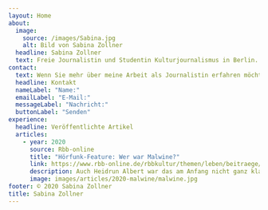 ```yaml
---
layout: Home
about:
  image:
    source: /images/Sabina.jpg
    alt: Bild von Sabina Zollner
  headline: Sabina Zollner
  text: Freie Journalistin und Studentin Kulturjournalismus in Berlin.
contact:
  text: Wenn Sie mehr über meine Arbeit als Journalistin erfahren möchten, senden Sie mir doch einfach eine Nachricht.
  headline: Kontakt
  nameLabel: "Name:"
  emailLabel: "E-Mail:"
  messageLabel: "Nachricht:"
  buttonLabel: "Senden"
experience:
  headline: Veröffentlichte Artikel
  articles:
    - year: 2020
      source: Rbb-online
      title: "Hörfunk-Feature: Wer war Malwine?"
      link: https://www.rbb-online.de/rbbkultur/themen/leben/beitraege/2020/03/woche-der-bruederlichkeit/wer-war-malwine.html
      description: Auch Heidrun Albert war das am Anfang nicht ganz klar. Als ihr Mann plötzlich starb, brauchte sie ein neues Betätigungsfeld. Sie erinnerte sich an ein Gespräch mit Gerda, deren Schwester die Schwiegertochter von Malwine war und allmählich tauchte sie in das Leben der ihr fremden Frau ein.
      image: images/articles/2020-malwine/malwine.jpg
footer: © 2020 Sabina Zollner
title: Sabina Zollner
---
```


